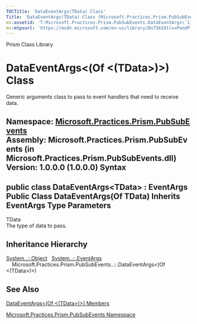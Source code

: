 ```yaml
---
TOCTitle: 'DataEventArgs(TData) Class'
Title: 'DataEventArgs(TData) Class (Microsoft.Practices.Prism.PubSubEvents)'
ms:assetid: 'T:Microsoft.Practices.Prism.PubSubEvents.DataEventArgs\`1'
ms:mtpsurl: 'https://msdn.microsoft.com/en-us/library/Dn736191(v=PandP.50)'
---
```


Prism Class Library

DataEventArgs&lt;(Of &lt;(TData&gt;)&gt;) Class
===============================================

Generic arguments class to pass to event handlers that need to receive data.

**Namespace:** [Microsoft.Practices.Prism.PubSubEvents](https://msdn.microsoft.com/n:microsoft.practices.prism.pubsubevents)
**Assembly:** Microsoft.Practices.Prism.PubSubEvents (in Microsoft.Practices.Prism.PubSubEvents.dll) Version: 1.0.0.0 (1.0.0.0)
Syntax
------

<span id="syntaxToggle"></span>public class DataEventArgs&lt;TData&gt; : EventArgs Public Class DataEventArgs(Of TData) Inherits EventArgs
Type Parameters
---------------

<span id="templatesToggle"></span>
TData  
The type of data to pass.

Inheritance Hierarchy
---------------------

<span id="familyToggle"></span>[System..::.Object](http://msdn2.microsoft.com/en-us/library/e5kfa45b)
  [System..::.EventArgs](http://msdn2.microsoft.com/en-us/library/118wxtk3)
    Microsoft.Practices.Prism.PubSubEvents..::.DataEventArgs&lt;(Of &lt;(TData&gt;)&gt;)

See Also
--------

<span id="seeAlsoToggle"></span>
[DataEventArgs&lt;(Of &lt;(TData&gt;)&gt;) Members](https://msdn.microsoft.com/allmembers.t:microsoft.practices.prism.pubsubevents.dataeventargs%601)

[Microsoft.Practices.Prism.PubSubEvents Namespace](https://msdn.microsoft.com/n:microsoft.practices.prism.pubsubevents)

